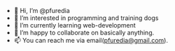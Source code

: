 - 👋 Hi, I’m @pfuredia
- 👀 I’m interested in programming and training dogs
- 🌱 I’m currently learning web-development
- 💞️ I’m happy to collaborate on basically anything.
- 📫 You can reach me via email(pfuredia@gmail.com). 

